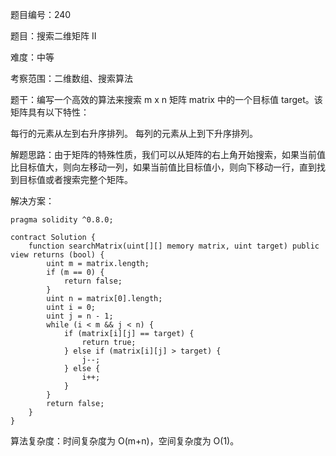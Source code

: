 题目编号：240

题目：搜索二维矩阵 II

难度：中等

考察范围：二维数组、搜索算法

题干：编写一个高效的算法来搜索 m x n 矩阵 matrix 中的一个目标值 target。该矩阵具有以下特性：

每行的元素从左到右升序排列。
每列的元素从上到下升序排列。

解题思路：由于矩阵的特殊性质，我们可以从矩阵的右上角开始搜索，如果当前值比目标值大，则向左移动一列，如果当前值比目标值小，则向下移动一行，直到找到目标值或者搜索完整个矩阵。

解决方案：

```
pragma solidity ^0.8.0;

contract Solution {
    function searchMatrix(uint[][] memory matrix, uint target) public view returns (bool) {
        uint m = matrix.length;
        if (m == 0) {
            return false;
        }
        uint n = matrix[0].length;
        uint i = 0;
        uint j = n - 1;
        while (i < m && j < n) {
            if (matrix[i][j] == target) {
                return true;
            } else if (matrix[i][j] > target) {
                j--;
            } else {
                i++;
            }
        }
        return false;
    }
}
```

算法复杂度：时间复杂度为 O(m+n)，空间复杂度为 O(1)。